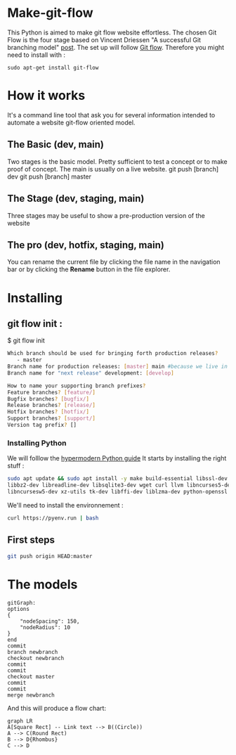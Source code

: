# Make-git-flow

This Python is aimed to make git flow website effortless. The chosen Git Flow is the four stage based on Vincent Driessen "A successful Git branching model"   [post](https://nvie.com/posts/a-successful-git-branching-model/).
The set up will follow [Git flow](https://danielkummer.github.io/git-flow-cheatsheet/index.fr_FR.html). Therefore you might need to install with : 
```
sudo apt-get install git-flow 
```

# How it works

It's a command line tool that ask you for several information intended to automate a website git-flow oriented model.


## The Basic (dev, main)

Two stages is the basic model. Pretty sufficient to test a concept or to make proof of concept. The main is usually on a live website. 
git push [branch] dev
git push [branch] master

## The Stage (dev, staging, main)

Three stages may be useful to show a pre-production version of the website

## The pro (dev, hotfix, staging, main)

You can rename the current file by clicking the file name in the navigation bar or by clicking the **Rename** button in the file explorer.


# Installing
## git flow init :
$ git flow init
```BASH
Which branch should be used for bringing forth production releases?
   - master
Branch name for production releases: [master] main #because we live in the 21st century
Branch name for "next release" development: [develop] 

How to name your supporting branch prefixes?
Feature branches? [feature/] 
Bugfix branches? [bugfix/]
Release branches? [release/] 
Hotfix branches? [hotfix/]
Support branches? [support/] 
Version tag prefix? [] 
```

### Installing Python
We will folllow the [hypermodern Python guide](https://cjolowicz.github.io/posts/hypermodern-python-01-setup/)
It starts by installing the right stuff :

```BASH
sudo apt update && sudo apt install -y make build-essential libssl-dev zlib1g-dev \
libbz2-dev libreadline-dev libsqlite3-dev wget curl llvm libncurses5-dev \
libncursesw5-dev xz-utils tk-dev libffi-dev liblzma-dev python-openssl git
```

We'll need to install the environnement :
```BASH
curl https://pyenv.run | bash
```




## First steps
```BASH
git push origin HEAD:master
```

# The models
```mermaid
gitGraph:
options
{
    "nodeSpacing": 150,
    "nodeRadius": 10
}
end
commit
branch newbranch
checkout newbranch
commit
commit
checkout master
commit
commit
merge newbranch
```
And this will produce a flow chart:

```mermaid
graph LR
A[Square Rect] -- Link text --> B((Circle))
A --> C(Round Rect)
B --> D{Rhombus}
C --> D
```

